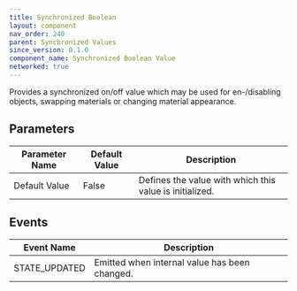 ```yaml
---
title: Synchronized Boolean
layout: component
nav_order: 240
parent: Synchronized Values
since_version: 0.1.0
component_name: Synchronized Boolean Value
networked: true
---
```


Provides a synchronized on/off value which may be used for en-/disabling objects, swapping materials or changing
material appearance.

## Parameters

| Parameter Name | Default Value | Description                                             |
|----------------|---------------|---------------------------------------------------------|
| Default Value  | False         | Defines the value with which this value is initialized. |

## Events

| Event Name    | Description                                   |
|---------------|-----------------------------------------------|
| STATE_UPDATED | Emitted when internal value has been changed. |